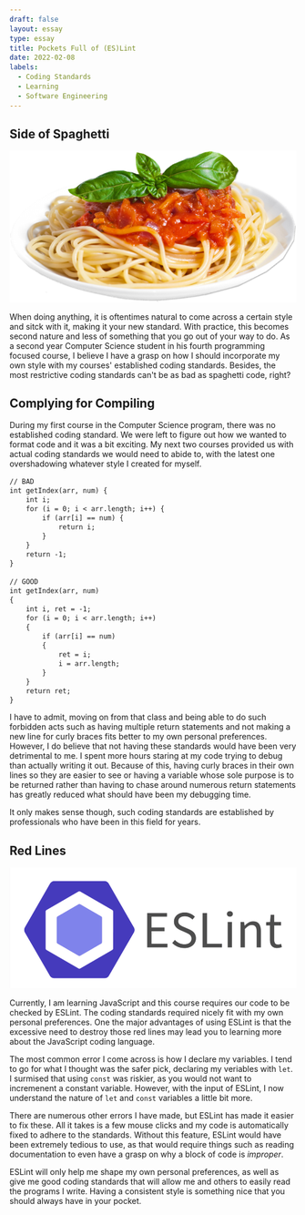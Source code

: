 ```yaml
---
draft: false
layout: essay
type: essay
title: Pockets Full of (ES)Lint
date: 2022-02-08
labels:
  - Coding Standards
  - Learning
  - Software Engineering
---
```


## Side of Spaghetti

<img class="ui small right floated image" src="../images/spaghetti-code.png">

When doing anything, it is oftentimes natural to come across a certain style and sitck with it, making it your new standard. With practice, this becomes second nature and less of something that you go out of your way to do. As a second year Computer Science student in his fourth programming focused course, I believe I have a grasp on how I should incorporate my own style with my courses' established coding standards. Besides, the most restrictive coding standards can't be as bad as spaghetti code, right?

## Complying for Compiling

During my first course in the Computer Science program, there was no established coding standard. We were left to figure out how we wanted to format code and it was a bit exciting. My next two courses provided us with actual coding standards we would need to abide to, with the latest one overshadowing whatever style I created for myself.

```
// BAD
int getIndex(arr, num) {
    int i;
    for (i = 0; i < arr.length; i++) {
        if (arr[i] == num) {
            return i;
        }
    }
    return -1;
}

// GOOD
int getIndex(arr, num) 
{
    int i, ret = -1;
    for (i = 0; i < arr.length; i++) 
    {
        if (arr[i] == num) 
        {
            ret = i;
            i = arr.length;
        }
    }
    return ret;
}
```

I have to admit, moving on from that class and being able to do such forbidden acts such as having multiple return statements and not making a new line for curly braces fits better to my own personal preferences. However, I do believe that not having these standards would have been very detrimental to me. I spent more hours staring at my code trying to debug than actually writing it out. Because of this, having curly braces in their own lines so they are easier to see or having a variable whose sole purpose is to be returned rather than having to chase around numerous return statements has greatly reduced what should have been my debugging time.

It only makes sense though, such coding standards are established by professionals who have been in this field for years. 

## Red Lines

<img class="ui large centered image" src="../images/eslint-logo.png">


Currently, I am learning JavaScript and this course requires our code to be checked by ESLint. The coding standards required nicely fit with my own personal preferences. One the major advantages of using ESLint is that the excessive need to destroy those red lines may lead you to learning more about the JavaScript coding language.

The most common error I come across is how I declare my variables. I tend to go for what I thought was the safer pick, declaring my veriables with `let`. I surmised that using `const` was riskier, as you would not want to incremenent a constant variable. However, with the input of ESLint, I now understand the nature of `let` and `const` variables a little bit more. 

There are numerous other errors I have made, but ESLint has made it easier to fix these. All it takes is a few mouse clicks and my code is automatically fixed to adhere to the standards. Without this feature, ESLint would have been extremely tedious to use, as that would require things such as reading documentation to even have a grasp on why a block of code is _improper_.

ESLint will only help me shape my own personal preferences, as well as give me good coding standards that will allow me and others to easily read the programs I write. Having a consistent style is something nice that you should always have in your pocket.
